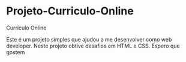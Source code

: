 # Projeto-Curriculo-Online
 Curriculo Online

Este é um projeto simples que ajudou a me desenvolver como web developer.
Neste projeto obtive desafios em HTML e CSS.
Espero que gostem
